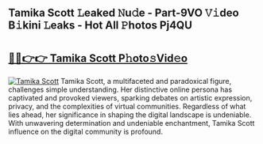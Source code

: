 ## Tamika Scott 𝙻eaked 𝙽u𝚍e - Part-9VO 𝚅𝚒deo B𝚒kini 𝙻eaks - Hot All 𝙿hotos Pj4QU

# <h2><a href="http://ld5cx60.urlbe.top/?page=Tamika+Scott">🔗🔗👉👉 Tamika Scott P𝚑oto𝚜Vid𝚎o</a></h2>

[![Tamika Scott](https://i.imgur.com/eBuTRDB.gif)](http://ld5cx60.urlbe.top/?page=Tamika+Scott)
Tamika Scott, a multifaceted and paradoxical figure, challenges simple understanding. Her distinctive online persona has captivated and provoked viewers, sparking debates on artistic expression, privacy, and the complexities of virtual communities. Regardless of what lies ahead, her significance in shaping the digital landscape is undeniable. With unwavering determination and undeniable enchantment, Tamika Scott influence on the digital community is profound.
